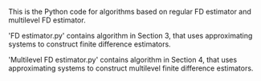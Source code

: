 This is the Python code for algorithms based on regular FD estimator and multilevel FD estimator.

'FD estimator.py' contains algorithm in Section 3, that uses approximating systems to construct finite difference estimators.

'Multilevel FD estimator.py' contains algorithm in Section 4, that uses approximating systems to construct multilevel finite difference estimators.

